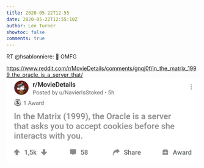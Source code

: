 ```yaml
---
title: 2020-05-22T12-55
date: 2020-05-22T12:55:10Z
author: Lee Turner
showtoc: false
comments: true
---
```


RT @hsablonniere: 🤯 OMFG

https://www.reddit.com/r/MovieDetails/comments/gnqj0f/in_the_matrix_1999_the_oracle_is_a_server_that/ ![](/img/x//1263815670229336064-EYiLn_3WkAIeirz.jpg)

